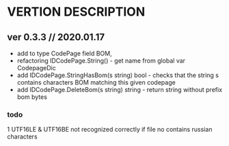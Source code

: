 ﻿# VERTION DESCRIPTION #

## ver 0.3.3 // 2020.01.17 ##

* add to type CodePage field BOM,  
* refactoring IDCodePage.String() - get name from global var CodepageDic  
* add IDCodePage.StringHasBom(s string) bool - checks that the string s contains characters BOM matching this given codepage  
* add IDCodePage.DeleteBom(s string) string - return string without prefix bom bytes

### todo ###

   1 UTF16LE & UTF16BE not recognized correctly if file no contains russian characters
